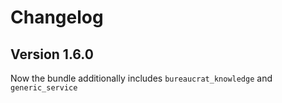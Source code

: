 # Changelog

## Version 1.6.0

Now the bundle additionally includes `bureaucrat_knowledge` and `generic_service`


